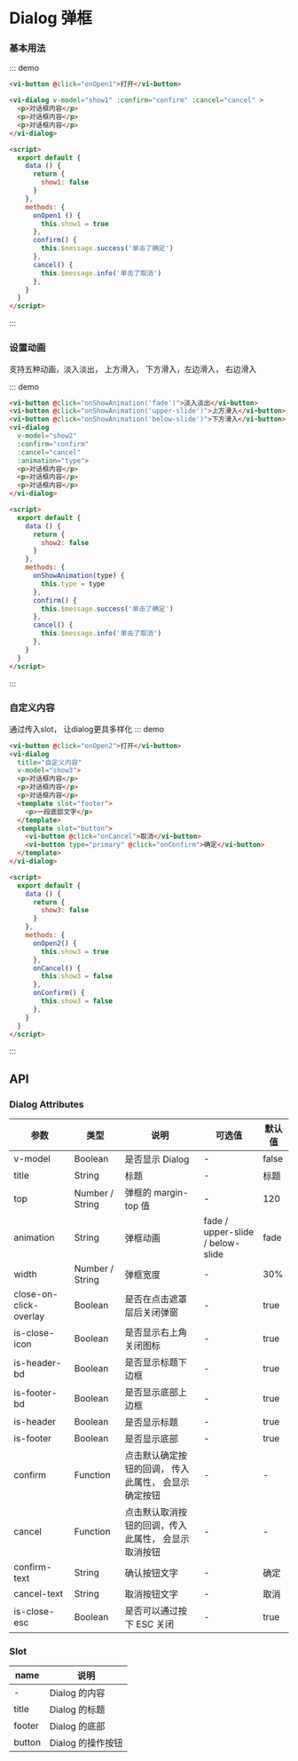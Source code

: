 <script>
  export default {
    data () {
      return {
        show1: false,
        show2: false,
        show3: false,
        type: ''
      }
    },
    watch: {
      show1(val) {
        // console.log(val, '787878jfkdsfkdsfdsf')
      }
    },
    methods: {
      onOpen1 () {
        this.show1 = true
      },
      confirm() {
        this.$message.success(' 单机了确定')
      },
      cancel() {
        this.$message.info('单击了取消')
      },
      onShowAnimation(type) {
        this.type = type
        this.show2 = true
      },

      onOpen2() {
        this.show3 = true
      },

      onCancel() {
        this.show3 = false
      },
      onConfirm() {
        this.show3 = false
      },
    }
  }
</script>

# Dialog 弹框

### 基本用法
::: demo
``` html
<vi-button @click="onOpen1">打开</vi-button>

<vi-dialog v-model="show1" :confirm="confirm" :cancel="cancel" >
  <p>对话框内容</p>
  <p>对话框内容</p>
  <p>对话框内容</p>
</vi-dialog>

<script>
  export default {
    data () {
      return {
        show1: false
      }
    },
    methods: {
      onOpen1 () {
        this.show1 = true
      },
      confirm() {
        this.$message.success('单击了确定')
      },
      cancel() {
        this.$message.info('单击了取消')
      },
    }
  }
</script>
```
:::

### 设置动画
支持五种动画，淡入淡出， 上方滑入， 下方滑入，左边滑入， 右边滑入

::: demo
``` html
<vi-button @click="onShowAnimation('fade')">淡入淡出</vi-button>
<vi-button @click="onShowAnimation('upper-slide')">上方滑入</vi-button>
<vi-button @click="onShowAnimation('below-slide')">下方滑入</vi-button>
<vi-dialog 
  v-model="show2"
  :confirm="confirm" 
  :cancel="cancel"
  :animation="type">
  <p>对话框内容</p>
  <p>对话框内容</p>
  <p>对话框内容</p>
</vi-dialog>

<script>
  export default {
    data () {
      return {
        show2: false
      }
    },
    methods: {
      onShowAnimation(type) {
        this.type = type
      },
      confirm() {
        this.$message.success('单击了确定')
      },
      cancel() {
        this.$message.info('单击了取消')
      },
    }
  }
</script>
```
:::

### 自定义内容
通过传入slot， 让dialog更具多样化
::: demo
``` html
<vi-button @click="onOpen2">打开</vi-button>
<vi-dialog 
  title="自定义内容"
  v-model="show3">
  <p>对话框内容</p>
  <p>对话框内容</p>
  <p>对话框内容</p>
  <template slot="footer">
    <p>一段底部文字</p>
  </template>
  <template slot="button">
    <vi-button @click="onCancel">取消</vi-button>
    <vi-button type="primary" @click="onConfirm">确定</vi-button>
  </template>
</vi-dialog>

<script>
  export default {
    data () {
      return {
        show3: false
      }
    },
    methods: {
      onOpen2() {
        this.show3 = true
      },
      onCancel() {
        this.show3 = false
      },
      onConfirm() {
        this.show3 = false
      },
    }
  }
</script>
```
:::

## API
### Dialog Attributes
|参数|类型|说明|可选值|默认值|
|-|-|-|-|-|
|v-model|Boolean|是否显示 Dialog|- |false|
|title|String|标题|-|标题|
|top| Number / String|弹框的 margin-top 值|-|120|
|animation|String|弹框动画|fade / upper-slide / below-slide |fade|
|width|Number / String|弹框宽度|-|30%|
|close-on-click-overlay|Boolean|是否在点击遮罩层后关闭弹窗|-|true|
|is-close-icon|Boolean|是否显示右上角关闭图标|-|true|
|is-header-bd|Boolean|是否显示标题下边框|-|true|
|is-footer-bd|Boolean|是否显示底部上边框|-|true|
|is-header|Boolean|是否显示标题|-|true|
|is-footer|Boolean|是否显示底部|-|true|
|confirm|Function|点击默认确定按钮的回调， 传入此属性， 会显示确定按钮|-|-|
|cancel|Function|点击默认取消按钮的回调，传入此属性， 会显示取消按钮|-|-|
|confirm-text|String|确认按钮文字|-|确定|
|cancel-text|String|取消按钮文字|-|取消|
|is-close-esc|Boolean|是否可以通过按下 ESC 关闭|-|true|

### Slot
|name | 说明|
|-|-|
|-|Dialog 的内容|
|title|Dialog 的标题|
|footer|Dialog 的底部|
|button|Dialog 的操作按钮|
